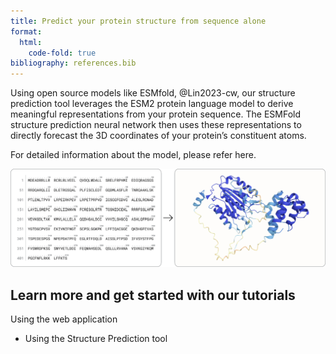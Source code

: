 ```yaml
---
title: Predict your protein structure from sequence alone
format:
  html:
    code-fold: true
bibliography: references.bib
---
```

Using open source models like ESMfold, @Lin2023-cw, our structure prediction tool leverages the ESM2 protein language model to derive meaningful representations from your protein sequence. The ESMFold structure prediction neural network then uses these representations to directly forecast the 3D coordinates of your protein’s constituent atoms.

For detailed information about the model, please refer here.

![](./img/sequence-to-structure.png)

## Learn more and get started with our tutorials

Using the web application

* Using the Structure Prediction tool
